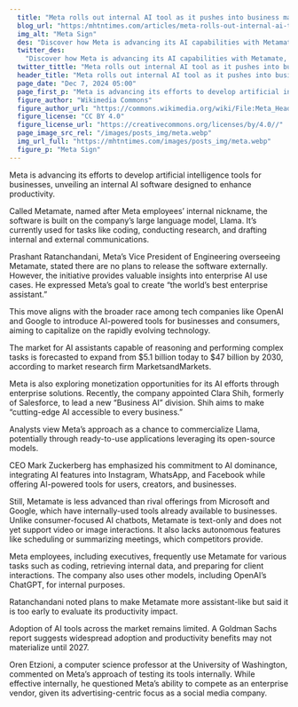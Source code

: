 ```yaml
---
  title: "Meta rolls out internal AI tool as it pushes into business market"
  blog_url: "https:/mhtntimes.com/articles/meta-rolls-out-internal-ai-tool-as-it-pushes-into-business-market"
  img_alt: "Meta Sign"
  des: "Discover how Meta is advancing its AI capabilities with Metamate, an internal productivity tool powered by its Llama language model, as it explores opportunities in the growing enterprise AI market."
  twitter_des:
    "Discover how Meta is advancing its AI capabilities with Metamate, an internal productivity tool powered by its Llama language model, as it explores opportunities in the growing enterprise AI market."
  twitter_tittle: "Meta rolls out internal AI tool as it pushes into business market"
  header_title: "Meta rolls out internal AI tool as it pushes into business market"
  page_date: "Dec 7, 2024 05:00"
  page_first_p: "Meta is advancing its efforts to develop artificial intelligence tools for businesses, unveiling an internal AI software designed to enhance productivity."
  figure_author: "Wikimedia Commons"
  figure_author_url: "https://commons.wikimedia.org/wiki/File:Meta_Headquarters_Sign.jpg"
  figure_license: "CC BY 4.0"
  figure_license_url: "https://creativecommons.org/licenses/by/4.0//"
  page_image_src_rel: "/images/posts_img/meta.webp"
  img_url_full: "https://mhtntimes.com/images/posts_img/meta.webp"
  figure_p: "Meta Sign"
---
```


Meta is advancing its efforts to develop artificial intelligence tools for businesses, unveiling an internal AI software designed to enhance productivity.

Called Metamate, named after Meta employees’ internal nickname, the software is built on the company’s large language model, Llama. It’s currently used for tasks like coding, conducting research, and drafting internal and external communications.

Prashant Ratanchandani, Meta’s Vice President of Engineering overseeing Metamate, stated there are no plans to release the software externally. However, the initiative provides valuable insights into enterprise AI use cases. He expressed Meta’s goal to create “the world’s best enterprise assistant.”

This move aligns with the broader race among tech companies like OpenAI and Google to introduce AI-powered tools for businesses and consumers, aiming to capitalize on the rapidly evolving technology.

The market for AI assistants capable of reasoning and performing complex tasks is forecasted to expand from $5.1 billion today to $47 billion by 2030, according to market research firm MarketsandMarkets.

Meta is also exploring monetization opportunities for its AI efforts through enterprise solutions. Recently, the company appointed Clara Shih, formerly of Salesforce, to lead a new “Business AI” division. Shih aims to make “cutting-edge AI accessible to every business.”

Analysts view Meta’s approach as a chance to commercialize Llama, potentially through ready-to-use applications leveraging its open-source models.

CEO Mark Zuckerberg has emphasized his commitment to AI dominance, integrating AI features into Instagram, WhatsApp, and Facebook while offering AI-powered tools for users, creators, and businesses.

Still, Metamate is less advanced than rival offerings from Microsoft and Google, which have internally-used tools already available to businesses. Unlike consumer-focused AI chatbots, Metamate is text-only and does not yet support video or image interactions. It also lacks autonomous features like scheduling or summarizing meetings, which competitors provide.

Meta employees, including executives, frequently use Metamate for various tasks such as coding, retrieving internal data, and preparing for client interactions. The company also uses other models, including OpenAI’s ChatGPT, for internal purposes.

Ratanchandani noted plans to make Metamate more assistant-like but said it is too early to evaluate its productivity impact.

Adoption of AI tools across the market remains limited. A Goldman Sachs report suggests widespread adoption and productivity benefits may not materialize until 2027.

Oren Etzioni, a computer science professor at the University of Washington, commented on Meta’s approach of testing its tools internally. While effective internally, he questioned Meta’s ability to compete as an enterprise vendor, given its advertising-centric focus as a social media company.
